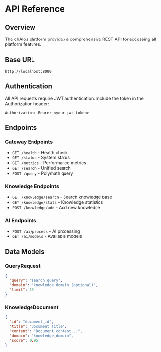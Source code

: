 # API Reference

## Overview
The chAIos platform provides a comprehensive REST API for accessing all platform features.

## Base URL
```
http://localhost:8000
```

## Authentication
All API requests require JWT authentication. Include the token in the Authorization header:
```
Authorization: Bearer <your-jwt-token>
```

## Endpoints

### Gateway Endpoints
- `GET /health` - Health check
- `GET /status` - System status
- `GET /metrics` - Performance metrics
- `GET /search` - Unified search
- `POST /query` - Polymath query

### Knowledge Endpoints
- `GET /knowledge/search` - Search knowledge base
- `GET /knowledge/stats` - Knowledge statistics
- `POST /knowledge/add` - Add new knowledge

### AI Endpoints
- `POST /ai/process` - AI processing
- `GET /ai/models` - Available models

## Data Models

### QueryRequest
```json
{
  "query": "search query",
  "domain": "knowledge domain (optional)",
  "limit": 10
}
```

### KnowledgeDocument
```json
{
  "id": "document_id",
  "title": "Document Title",
  "content": "Document content...",
  "domain": "knowledge_domain",
  "score": 0.95
}
```

